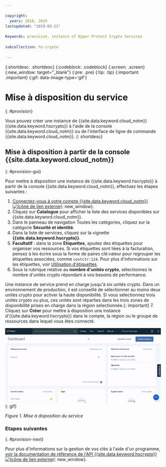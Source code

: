 ```yaml
---

copyright:
  years: 2018, 2019
lastupdated: "2019-03-21"

Keywords: provision, instance of Hyper Protect Crypto Services

subcollection: hs-crypto

---
```


{:shortdesc: .shortdesc}
{:codeblock: .codeblock}
{:screen: .screen}
{:new_window: target="_blank"}
{:pre: .pre}
{:tip: .tip}
{:important: .important}
{:gif: data-image-type='gif'}

# Mise à disposition du service
{: #provision}

Vous pouvez créer une instance de {{site.data.keyword.cloud_notm}} {{site.data.keyword.hscrypto}} à l'aide de la console {{site.data.keyword.cloud_notm}} ou de l'interface de ligne de commande {{site.data.keyword.cloud_notm}}.
{: shortdesc}

## Mise à disposition à partir de la console {{site.data.keyword.cloud_notm}}
{: #provision-gui}

Pour mettre à disposition une instance de {{site.data.keyword.hscrypto}} à partir de la console {{site.data.keyword.cloud_notm}}, effectuez les étapes suivantes :

1. [Connectez-vous à votre compte {{site.data.keyword.cloud_notm}} ![Icône de lien externe](../../icons/launch-glyph.svg "Icône de lien externe")](https://cloud.ibm.com/){: new_window}.
2. Cliquez sur **Catalogue** pour afficher la liste des services disponibles sur {{site.data.keyword.cloud_notm}}.
3. Dans le panneau de navigation Toutes les catégories, cliquez sur la catégorie **Sécurité et identité**.
4. Dans la liste de services, cliquez sur la vignette **{{site.data.keyword.hscrypto}}**.
5. **Facultatif** : dans la zone **Etiquettes**, ajoutez des étiquettes pour organiser vos ressources. Si vos étiquettes sont liées à la facturation, pensez à les écrire sous la forme de paires clé:valeur pour regrouper les étiquettes associées, comme `costctr:124`. Pour plus d'informations sur les étiquettes, voir [Utilisation d'étiquettes](/docs/resources?topic=resources-tag#tag).
6. Sous la rubrique relative au **nombre d'unités crypto**, sélectionnez le nombre d'unités crypto répondant à vos besoins de performance.

  Une instance de service prend en charge jusqu'à six unités crypto. Dans un environnement de production, il est conseillé de sélectionner au moins deux unités crypto pour activer la haute disponibilité. Si vous sélectionnez trois unités crypto ou plus, ces unités sont réparties dans les trois zones de disponibilité prises en charge dans la région sélectionnée.{: important}
7. Cliquez sur **Créer** pour mettre à disposition une instance d'{{site.data.keyword.hscrypto}} dans le compte, la région ou le groupe de ressources dans lequel vous êtes connecté.

![Mise à disposition du service](image/provisioning.gif "Mise à disposition du service")
{: gif}

*Figure 1. Mise à disposition du service*

<!-- ## Provisioning from the {{site.data.keyword.cloud_notm}} CLI
{: #provision-cli}

To provision an instance of {{site.data.keyword.hscrypto}} using the {{site.data.keyword.cloud_notm}} CLI, complete the following steps:

1. Download and install the [{{site.data.keyword.cloud_notm}} CLI](/docs/cli/index.html#overview){: new_window} with the following command:

    ```sh
    curl -sl https://ibm.biz/idt-installer | bash
    ```
    {: pre}

    **Notes:** For more information about the {{site.data.keyword.cloud_notm}} CLI, see [Getting started with the {{site.data.keyword.cloud_notm}} CLI](/docs/cli/index.html#overview){: new_window}.

2. Log in to {{site.data.keyword.cloud_notm}} through the {{site.data.keyword.cloud_notm}} CLI with the following command:

    ```sh
    ibmcloud login
    ```
    {: pre}

    **Notes:** If the login fails, run the `ibmcloud login --sso` command to try again. The `--sso` parameter is required when you log in with a federated ID. If this option is used, go to the link listed in the CLI output to generate a one-time passcode. -->

<!-- ### Creating a service instance within your account
{: #provision-acct-lvl}

To simplify access to your encryption keys with [{{site.data.keyword.iamlong}} roles](/docs/iam/users_roles.html#iamusermanrol), you can create one or more instances of the {{site.data.keyword.hscrypto}} service within an account, without needing to specify an org and space.

1. Log in to {{site.data.keyword.cloud_notm}} through the [{{site.data.keyword.cloud_notm}} CLI](/docs/cli/index.html#overview){: new_window}.

    ```sh
    ibmcloud login
    ```
    {: pre}
    **Notes:** If the login fails, run the `ibmcloud login --sso` command to try again. The `--sso` parameter is required when you log in with a federated ID. If this option is used, go to the link listed in the CLI output to generate a one-time passcode.

2. Select the account, region, and resource group where you would like to create a {{site.data.keyword.hscrypto}} service instance.

    You can use the following command to set your target region and resource group.

    ```sh
    ibmcloud target -r <region_name> -g <resource_group_name>
    ```
    {: pre}

3. Provision an instance of {{site.data.keyword.hscrypto}} within that account and resource group.

    ```sh
    ibmcloud resource service-instance-create <instance_name> kms tiered-pricing
    ```
    {: pre}

    Replace `<instance_name>` with a unique alias for your service instance.

4. Optional: Verify that the service instance was created successfully.

    ```sh
    ibmcloud resource service-instances
    ```
    {: pre}

### Creating a service instance within an org and space
{: #provision-space-lvl}

To manage access to your encryption keys with [Cloud Foundry roles](/docs/iam/cfaccess.html), you can create an instance of the {{site.data.keyword.hscrypto}} service within a specified organization and space.  

1. Log in to {{site.data.keyword.cloud_notm}} through the [{{site.data.keyword.cloud_notm}} CLI](/docs/cli/index.html#overview){: new_window}.

    ```sh
    ibmcloud login
    ```
    {: pre}
    **Note:** If the login fails, run the `ibmcloud login --sso` command to try again. The `--sso` parameter is required when you log in with a federated ID. If this option is used, go to the link listed in the CLI output to generate a one-time passcode.

2. Select the account, region, organization, and space where you would like to create a {{site.data.keyword.hscrypto}} service instance.

    You can use the following command to set your target region, org, and space.

    ```sh
    ibmcloud target -r <region> -o <organization_name> -s <space_name>
    ```
    {: pre}

3. Provision an instance of {{site.data.keyword.hscrypto}} within that account, region, organization, and space.

    ```sh
    ibmcloud service create kms tiered-pricing <instance_name>
    ```
    {: pre}

    Replace `<instance_name>` with a unique alias for your service instance.

4. Optional: Verify that the service instance was created successfully.

    ```sh
    ibmcloud service list
    ```
    {: pre}
-->

### Etapes suivantes
{: #provision-next}

Pour plus d'informations sur la gestion de vos clés à l'aide d'un programme, [voir la documentation de référence de l'API {{site.data.keyword.hscrypto}} ![Icône de lien externe](../../icons/launch-glyph.svg "Icône de lien externe")](https://{DomainName}/apidocs/hs-crypto){: new_window}.
